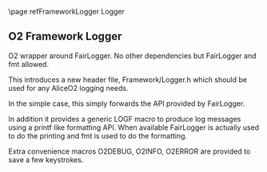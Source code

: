 \page refFrameworkLogger Logger

## O2 Framework Logger

O2 wrapper around FairLogger. No other dependencies but FairLogger and fmt
allowed.

This introduces a new header file, Framework/Logger.h which should
be used for any AliceO2 logging needs.

In the simple case, this simply forwards the API provided by FairLogger.

In addition it provides a generic LOGF macro to produce log messages
using a printf like formatting API. When available FairLogger is
actually used to do the printing and fmt is used to do the formatting.

Extra convenience macros O2DEBUG, O2INFO, O2ERROR are provided to save
a few keystrokes.
